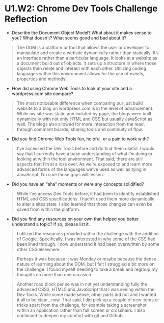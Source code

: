# U1.W2: Chrome Dev Tools Challenge Reflection

* Describe the Document Object Model? What about it makes sense to you? What doesn't? What seems good and bad about it?

> The DOM is a platform or tool that allows the user or developer to manipulate and create a website dynamically rather than statically. It’s an interface rather than a particular language. It looks at a website as a document build out of objects. It sets up a structure in where those objects then relate and interact with each other. Utilizing coding languages within this environment allows for the use of events, properties and methods.

* How did using Chrome Web Tools to look at your site and a wordpress.com site compare?

> The most noticeable difference when comparing our just build website to a blog on wordpress.com is in the level of advancement. While my site was static and isolated by page, the blogs were built dynamically with not only HTML and CSS but usually JavaScript as well. The blogs also allowed for more interaction from the read, through comment boards, sharing tools and continuity of flow.

* Did you find Chrome Web Tools fun, helpful, or a pain to work with?

> I’ve accessed the Dev Tools before and do find them useful. I would say that I currently have a base understanding of what I’m doing or looking at within the tool environment. That said, there are still aspects that I’m at a loss over. As we’re exposed to and learn more advanced forms of the languages we’ve used as well as tying in JavaScript, I’m sure those gaps will lessen.

* Did you have an "aha" moments or were any concepts solidified?

> While I’ve access Dev Tools before, it had been to identify established HTML and CSS specifications. I hadn’t used them more dynamically to alter a sites state. I also learned that those changes can even be saved from within the platform.

* Did you find any resources on your own that helped you better understand a topic? If so, please list it.

> I utilized the resources provided within the challenge with the addition of Google. Specifically, I was interested in why some of the CSS had been lined through. I now understand it had been overwritten by some other CSS elsewhere. 

> Perhaps it was because it was Monday or maybe because the dense nature of learning about the DOM, but I felt I struggled a bit more on the challenge. I found myself needing to take a break and regroup my thoughts on more than one occasion. 

> Another road block per se was in not yet understanding fully the advanced CSS3, HTML5 and JavaScript that I was seeing within the Dev Tools. While some made sense, other parts did not and I wanted it all to be clear…now. That said, I did pick up a couple of new items or tricks apart from the challenge, for example taking a screenshot within an application rather than full screen or crosshairs. I also continued to deepen my comfort with git and Github.